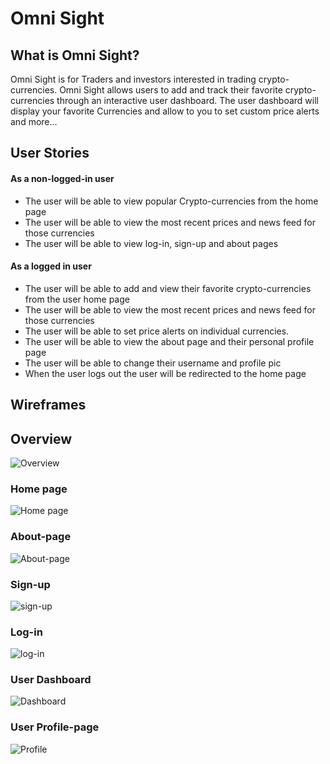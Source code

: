 # Omni Sight

## What is Omni Sight?
Omni Sight is for Traders and investors interested in trading crypto-currencies. Omni Sight allows users to add and track their favorite crypto-currencies through an interactive user dashboard. The user dashboard will display your favorite Currencies and allow to you to set custom price alerts and more...

## User Stories

#### As a non-logged-in user
- The user will be able to view popular Crypto-currencies from the home page
- The user will be able to view the most recent prices and news feed for those currencies 
- The user will be able to view log-in, sign-up and about pages

#### As a logged in user
- The user will be able to add and view their favorite crypto-currencies from the user home page
- The user will be able to view the most recent prices and news feed for those currencies
- The user will be able to set price alerts on individual currencies.
- The user will be able to view the about page and their personal profile page
- The user will be able to change their username and profile pic
- When the user logs out the user will be redirected to the home page

## Wireframes

## Overview
![Overview](/assets/Omni-sight-wireframes.png)

### Home page
![Home page](./assets/Home-page-for-public-users.png)

### About-page
![About-page](./assets/about-page.png)

### Sign-up
![sign-up](./assets/create-new-account.png)

### Log-in 
![log-in](./assets/log-in.png)

### User Dashboard 
![Dashboard](./assets/Logged-in-user-home-page.png)

### User Profile-page
![Profile](./assets/User-profile-page.png)


